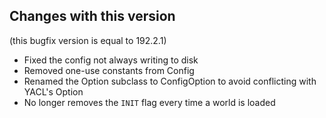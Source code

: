 ## Changes with this version
(this bugfix version is equal to 192.2.1)
- Fixed the config not always writing to disk
- Removed one-use constants from Config
- Renamed the Option subclass to ConfigOption to avoid conflicting with YACL's Option
- No longer removes the `INIT` flag every time a world is loaded